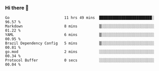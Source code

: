 ### Hi there 👋

<!--
**yeya24/yeya24** is a ✨ _special_ ✨ repository because its `README.md` (this file) appears on your GitHub profile.

Here are some ideas to get you started:

- 🔭 I’m currently working on ...
- 🌱 I’m currently learning ...
- 👯 I’m looking to collaborate on ...
- 🤔 I’m looking for help with ...
- 💬 Ask me about ...
- 📫 How to reach me: ...
- 😄 Pronouns: ...
- ⚡ Fun fact: ...
-->

<!--START_SECTION:waka-->

```text
Go                         11 hrs 49 mins  ████████████████████████░   96.57 %
Markdown                   8 mins          ▒░░░░░░░░░░░░░░░░░░░░░░░░   01.22 %
YAML                       6 mins          ▒░░░░░░░░░░░░░░░░░░░░░░░░   00.95 %
Brazil Dependency Config   5 mins          ▒░░░░░░░░░░░░░░░░░░░░░░░░   00.81 %
go.mod                     2 mins          ░░░░░░░░░░░░░░░░░░░░░░░░░   00.34 %
Protocol Buffer            0 secs          ░░░░░░░░░░░░░░░░░░░░░░░░░   00.04 %
```

<!--END_SECTION:waka-->

